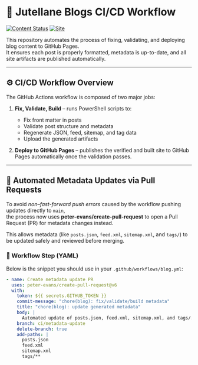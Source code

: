 # 🧩 Jutellane Blogs CI/CD Workflow
[![Content Status](https://img.shields.io/github/last-commit/justine6/jutellane-blogs/main)](https://github.com/justine6/jutellane-blogs/commits/main)
[![Site](https://img.shields.io/badge/site-live-blue)](https://justine6.github.io/jutellane-blogs/)

This repository automates the process of fixing, validating, and deploying blog content to GitHub Pages.  
It ensures each post is properly formatted, metadata is up-to-date, and all site artifacts are published automatically.

---

## ⚙️ CI/CD Workflow Overview

The GitHub Actions workflow is composed of two major jobs:

1. **Fix, Validate, Build** – runs PowerShell scripts to:
   - Fix front matter in posts  
   - Validate post structure and metadata  
   - Regenerate JSON, feed, sitemap, and tag data  
   - Upload the generated artifacts

2. **Deploy to GitHub Pages** – publishes the verified and built site to GitHub Pages automatically once the validation passes.

---

## 🧠 Automated Metadata Updates via Pull Requests

To avoid *non–fast-forward push errors* caused by the workflow pushing updates directly to `main`,  
the process now uses **peter-evans/create-pull-request** to open a Pull Request (PR) for metadata changes instead.

This allows metadata (like `posts.json`, `feed.xml`, `sitemap.xml`, and `tags/`) to be updated safely and reviewed before merging.

### 🔧 Workflow Step (YAML)

Below is the snippet you should use in your `.github/workflows/blog.yml`:

```yaml
- name: Create metadata update PR
  uses: peter-evans/create-pull-request@v6
  with:
    token: ${{ secrets.GITHUB_TOKEN }}
    commit-message: "chore(blog): fix/validate/build metadata"
    title: "chore(blog): update generated metadata"
    body: |
      Automated update of posts.json, feed.xml, sitemap.xml, and tags/.
    branch: ci/metadata-update
    delete-branch: true
    add-paths: |
      posts.json
      feed.xml
      sitemap.xml
      tags/**
